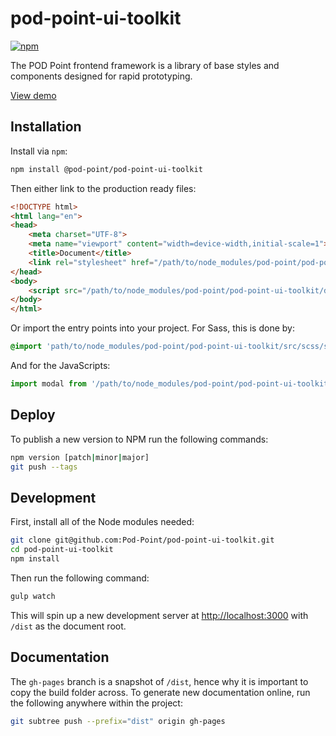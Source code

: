 # pod-point-ui-toolkit
[![npm](https://img.shields.io/npm/v/@pod-point/pod-point-ui-toolkit.svg)](https://www.npmjs.com/package/@pod-point/pod-point-ui-toolkit)

The POD Point frontend framework is a library of base styles and components designed for rapid prototyping.

[View demo](https://pod-point.github.io/pod-point-ui-toolkit)

## Installation

Install via `npm`:

```bash
npm install @pod-point/pod-point-ui-toolkit
```

Then either link to the production ready files:

```html
<!DOCTYPE html>
<html lang="en">
<head>
    <meta charset="UTF-8">
    <meta name="viewport" content="width=device-width,initial-scale=1">
    <title>Document</title>
    <link rel="stylesheet" href="/path/to/node_modules/pod-point/pod-point-ui-toolkit/dist/css/style.min.css">
</head>
<body>
    <script src="/path/to/node_modules/pod-point/pod-point-ui-toolkit/dist/js/script.js"></script>
</body>
</html>
```

Or import the entry points into your project. For Sass, this is done by:

```sass
@import 'path/to/node_modules/pod-point/pod-point-ui-toolkit/src/scss/style.scss';
```

And for the JavaScripts:

```js
import modal from '/path/to/node_modules/pod-point/pod-point-ui-toolkit/dist/js/modal';
```

## Deploy
To publish a new version to NPM run the following commands:
```bash
npm version [patch|minor|major]
git push --tags
```


## Development

First, install all of the Node modules needed:

```bash
git clone git@github.com:Pod-Point/pod-point-ui-toolkit.git
cd pod-point-ui-toolkit
npm install
```

Then run the following command:

```bash
gulp watch
```

This will spin up a new development server at [http://localhost:3000](http://localhost:3000) with `/dist` as the
document root.

## Documentation

The `gh-pages` branch is a snapshot of `/dist`, hence why it is important to copy the build folder across. To generate
new documentation online, run the following anywhere within the project:

```bash
git subtree push --prefix="dist" origin gh-pages
```
